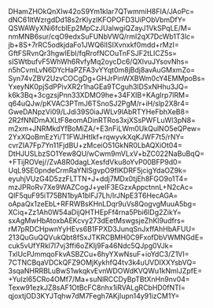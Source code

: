 DHamZHOkQnXIw42oS9Ym1klar7QTwmmiH8FIA/JAoPc=
dNC61ltWzrgdDd18s2rKlyzIKFOPOFD3UiPObVbmDfY=
QSWAWyXNi6fcblEp2MpCzJUaIwgiQZayJ1VkSPqLE/M=
nmMNB6sur/cqO9edxSuFUNbVWQ/rmI2qX7DcWb1T3lc=
jb+8S+7rRC5odkjdaFo1JWQ6lISIXvnxkf0mdd+rMzI=
GftFSRvnQr3hgwlEbI/fqRrofNCOuTnFSJF2tLICZ5s=
sISWtbufvF5WhWh6RvfyMq2oycDc6/QXlvuJYsovNhs=
n5hCvmLvN6DYcHaPZFA3vYYqt0m8jBdj8avAuGMxmZo=
Syn74vZBV2UzvCOCgDg+GHJrPinWXBWm0cY4EMMpoBs=
YxeyNK0pjSdPPivXR2r1haGEa9TCguh3lDSxNHhu3JQ=
k6k3Bq+3cgzsjPnn33XDMO9he+34FXIB+KAgIrp7lRM=
q64uQJw/pKVAC3PTmJ6TSnoSJ2PgM/r+iH/slp2X8r4=
GweDANpzVi09/LJdi39S0iaJWLv9lAbRTYHeFbhXeB8=
2R2fNNDmAXLtF8eomADinRTRos3xjXSsPWFLuWl3pN8=
m2xm+JNRMkdYfBoMiZA/+E3nFiLWm0UkQulNO5eQPew=
2YxXQoBmEzYi/T1FWJHtlkf+rqwyvkXqKJWF7t5/rNY=
cvrZIA7Fp7Yn11FjdBU+zMceiO51GkNR0LbAQXiOt04=
DtHJUSLbzSO1Yew8QU/wCwm9mVLxV+bZC022NaBuBqQ=
+FTijROVej//ZvA8R0dagLXesfdVku8oYvP00BFP9d0=
UqL9SE0pndeCrmRaYNlSgvpO9fIKDRF5jcigYdaOZ9k=
eyuhjVUzG4D5zzFLTTN+J+ddj7MDx0tjEh8FGO9o1T4=
mzJPRoRv7Xe9WAZCogJ+yeIF3EGzxAppctnnL+N2cAc=
QlF5quF95iT75BN1byA1blFJ7Lh/lrJNpE3T6HecAGA=
oApaQx1zeEbL+RFRWBsKHnLDqr9uVs8QogvgMuuA5bg=
XCiq+Zz1Ah0W54aDijQHTHEpFf4rna5Pbi6IDg2ZikY=
sxAgMwHbAtoxbAEKcvy273dEetMswgsjeZhKl9udfrs=
rM7pRDCHpwnYyHEvs6B1FPXD3JunqSnJxffAhHbAFUU=
213QuGuQQVukQbt8fSxJTKRCBMH0C9FxofDbVWMNGdE=
cuk5vUfYRkl7l7vj3ffi6oZKIj9Fa46Ndc5QJpg0VJk=
TxlUcPJmmqoFkvASBZCu+6hyYXwNsuF+ioYdC3/Z1VI=
7CTNCBqaVDCkQFZ9OMjKykhfQ4tv3k4uUVDIXXYsbVQ=
3sqaNHRRBLuBwS1wkqkvEvnWDOWdKVQWu1kNmlJZpfE=
+YuIzl65CRo4OMf7/Ma+suNlRCCDyBpTBtXnHn9nv04=
Texw91ezkJZ8sAF1OtBcFC8nhx1iRVALgRCbHD0fNTI=
qjoxtjOD3KYJTqhw7dM7Fegh7AKjIupn14y91izCM1Y=
